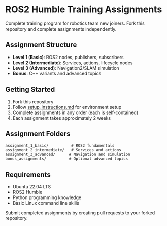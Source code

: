 # ROS2 Humble Training Assignments

Complete training program for robotics team new joiners. Fork this repository and complete assignments independently.

## Assignment Structure

- **Level 1 (Basic)**: ROS2 nodes, publishers, subscribers
- **Level 2 (Intermediate)**: Services, actions, lifecycle nodes
- **Level 3 (Advanced)**: Navigation2/SLAM simulation
- **Bonus**: C++ variants and advanced topics

## Getting Started

1. Fork this repository
2. Follow [setup_instructions.md](setup_instructions.md) for environment setup
3. Complete assignments in any order (each is self-contained)
4. Each assignment takes approximately 2 weeks

## Assignment Folders

```
assignment_1_basic/          # ROS2 fundamentals
assignment_2_intermediate/   # Services and actions
assignment_3_advanced/      # Navigation and simulation
bonus_assignments/          # Optional advanced topics
```

## Requirements

- Ubuntu 22.04 LTS
- ROS2 Humble
- Python programming knowledge
- Basic Linux command line skills

Submit completed assignments by creating pull requests to your forked repository.
